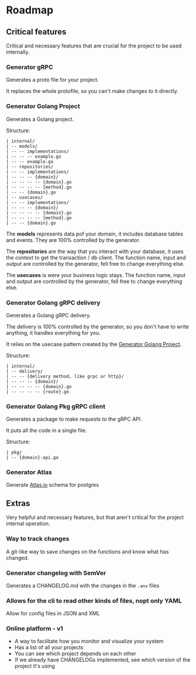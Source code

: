 # Roadmap

## Critical features

Critical and necessary features that are crucial for the project to be used internally.

### Generator gRPC

Generates a proto file for your project.

It replaces the whole protofile, so you can't make changes to it directly.

### Generator Golang Project

Generates a Golang project.

Structure:
```
| internal/
| -- models/
| -- -- implementations/
| -- -- -- example.go
| -- -- example.go
| -- repositories/
| -- -- implementations/
| -- -- -- {domain}/
| -- -- -- -- {domain}.go
| -- -- -- -- {method}.go
| -- -- {domain}.go
| -- usecases/
| -- -- implementations/
| -- -- -- {domain}/
| -- -- -- -- {domain}.go
| -- -- -- -- {method}.go
| -- -- {domain}.go
```

The **models** represents data pof your domain, it includes database tables and events. They are 100% controlled by the generator.

The **repositories** are the way that you interact with your database, it uses the context to get the transaction / db client. The function name, input and output are controlled by the generator, fell free to change everything else.

The **usecases** is were your business logic stays. The function name, input and output are controlled by the generator, fell free to change everything else.

### Generator Golang gRPC delivery

Generates a Golang gRPC delivery.

The delivery is 100% controlled by the generator, so you don't have to write anything, it handles everything for you.

It relies on the usecase pattern created by the [Generator Golang Project](#generator-golang-project).

Structure:
```
| internal/
| -- delivery/
| -- -- {delivery method, like grpc or http}/
| -- -- -- {domain}/
| -- -- -- -- {domain}.go
| -- -- -- -- {route}.go
```

### Generator Golang Pkg gRPC client

Generates a package to make requests to the gRPC API.

It puts all the code in a single file.

Structure:
```
| pkg/
| -- {domain}-api.go
```

### Generator Atlas

Generate [Atlas.io](https://atlasgo.io) schema for postgres

## Extras

Very helpful and necessary features, but that aren't critical for the project internal operation.

### Way to track changes

A git-like way to save changes on the functions and know what has changed.

### Generator changelog with SemVer

Generates a CHANGELOG.md with the changes in the `.anv` files

### Allows for the cli to read other kinds of files, nopt only YAML

Allow for config files in JSON and XML

### Online platform - v1

- A way to facilitate how you monitor and visualize your system
- Has a list of all your projects
- You can see which project depends on each other
- If we already have CHANGELOGs implemented, see which version of the project it's using
